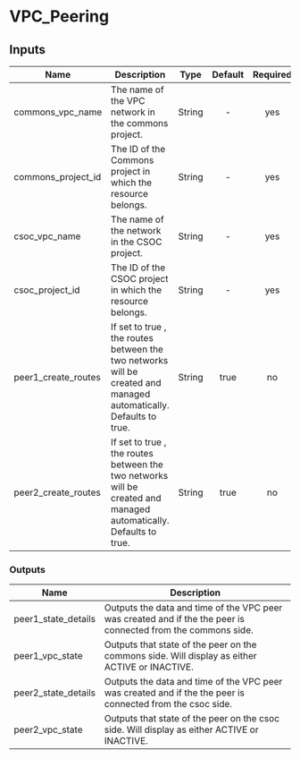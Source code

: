 # VPC_Peering

## Inputs
| Name                | Description                                                                                                                                          |  Type  | Default | Required |
|---------------------|------------------------------------------------------------------------------------------------------------------------------------------------------|:------:|:-------:|:--------:|
| commons_vpc_name    | The   name   of   the   VPC   network   in   the   commons   project.                                                                                | String |    -    |    yes   |
| commons_project_id  | The   ID   of   the   Commons   project   in   which   the   resource   belongs.                                                                     | String |    -    |    yes   |
| csoc_vpc_name       | The   name   of   the   network   in   the   CSOC   project.                                                                                         | String |    -    |    yes   |
| csoc_project_id     | The   ID   of   the   CSOC   project   in   which   the   resource   belongs.                                                                        | String |    -    |    yes   |
| peer1_create_routes | If   set   to   true ,  the   routes   between   the   two   networks   will   be   created   and   managed   automatically.   Defaults   to   true. | String |   true  |    no    |
| peer2_create_routes | If   set   to   true ,  the   routes   between   the   two   networks   will   be   created   and   managed   automatically.   Defaults   to   true. | String |   true  |    no    |                                                                                                                                                  

### Outputs

| Name                | Description                                                                                                   |
|---------------------|---------------------------------------------------------------------------------------------------------------|
| peer1_state_details | Outputs the data and time of the VPC peer was created and if the the peer is connected from the commons side. |
| peer1_vpc_state     | Outputs that state of the peer on the commons side. Will display as either ACTIVE or INACTIVE.                |
| peer2_state_details | Outputs the data and time of the VPC peer was created and if the the peer is connected from the csoc side.    |
| peer2_vpc_state     | Outputs that state of the peer on the csoc side. Will display as either ACTIVE or INACTIVE.                   |
